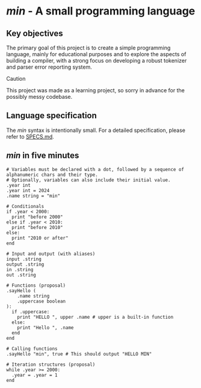 # _min_ - A small programming language
## Key objectives
The primary goal of this project is to create a simple programming language, mainly for educational purposes and to explore the aspects of building a compiler, with a strong focus on developing a robust tokenizer and parser error reporting system.

> [!CAUTION]
> This project was made as a learning project, so sorry in advance for the possibly messy codebase.

## Language specification
The _min_ syntax is intentionally small. For a detailed specification, please refer to [SPECS.md](SPECS.md).

## _min_ in five minutes
```
# Variables must be declared with a dot, followed by a sequence of alphanumeric chars and their type.
# Optionally, variables can also include their initial value.
.year int
.year int = 2024
.name string = "min"

# Conditionals
if .year < 2000:
  print "before 2000"
else if .year < 2010:
  print "before 2010"
else:
  print "2010 or after"
end

# Input and output (with aliases)
input .string
output .string
in .string
out .string

# Functions (proposal)
.sayHello (
    .name string
    .uppercase boolean
):
  if .uppercase:
    print "HELLO ", upper .name # upper is a built-in function
  else:
    print "Hello ", .name
  end
end

# Calling functions
.sayHello "min", true # This should output "HELLO MIN"

# Iteration structures (proposal)
while .year >= 2000:
  .year = .year = 1
end
```
